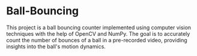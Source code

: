 # Ball-Bouncing
This project is a ball bouncing counter implemented using computer vision techniques with the help of OpenCV and NumPy.  The goal is to accurately count the number of bounces of a ball in a pre-recorded video, providing insights into the ball's motion dynamics.
